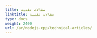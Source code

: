 ```yaml
---
title: مقالات تقنية
linktitle: مقالات تقنية
type: docs
weight: 2400
url: /ar/nodejs-cpp/technical-articles/
---
```


